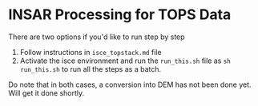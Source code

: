# INSAR Processing for TOPS Data
There are two options if you'd like to run step by step
1. Follow instructions in ```isce_topstack.md``` file
2. Activate the isce environment and run the ```run_this.sh``` file as ```sh run_this.sh``` to run all the steps as a batch.

Do note that in both cases, a conversion into DEM has not been done yet. Will get it done shortly.
